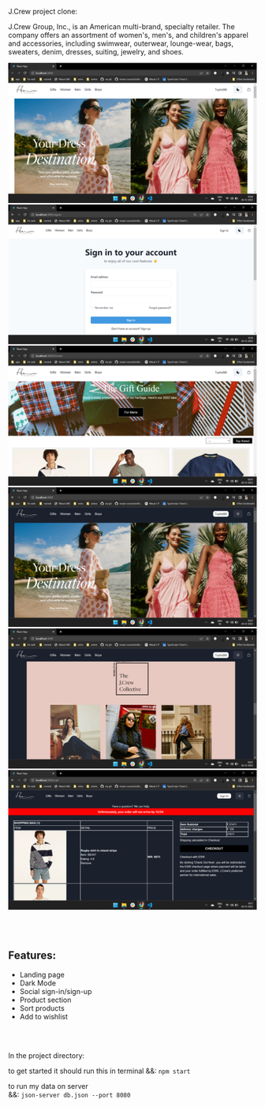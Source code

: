 J.Crew project clone:   

J.Crew Group, Inc., is an American multi-brand, specialty retailer. The company offers an assortment of women's, men's, and children's apparel and accessories, including swimwear, outerwear, lounge-wear, bags, sweaters, denim, dresses, suiting, jewelry, and shoes.  

![Home](./src/Image/Home.png?raw=true)
![Login](./src/Image/Loginpage.png?raw=true)
![MensPage](./src/Image/mespage.png?raw=true) 
![DarkMode](./src/Image/DarkMode.png?raw=true)
![Preview](./src/Image/Jcrew.png?raw=true)
![Cart](./src/Image/Cart.png?raw=true) 

<br/> 
<br/> 

## Features: 
- Landing page  
- Dark Mode  
- Social sign-in/sign-up
- Product section
- Sort products
- Add to wishlist 

<br/>
<br/>

In the project directory:   

to get started it should run this in terminal 
&&: `npm start`

to run my data on server  
&&: `json-server db.json --port 8080` 




